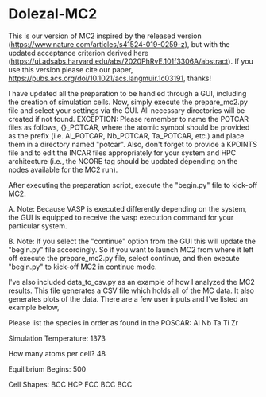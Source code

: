 # Dolezal-MC2

This is our version of MC2 inspired by the released version (https://www.nature.com/articles/s41524-019-0259-z), but with the updated acceptance criterion derived
here (https://ui.adsabs.harvard.edu/abs/2020PhRvE.101f3306A/abstract). If you use this version please cite our paper, https://pubs.acs.org/doi/10.1021/acs.langmuir.1c03191, thanks!

I have updated all the preparation to be handled through a GUI, including the creation of simulation cells. Now, simply execute the prepare_mc2.py file and select your settings via the GUI. All necessary directories will be created if not found. EXCEPTION: Please remember to name the POTCAR files as follows, {}_POTCAR, where the atomic symbol should be provided as the prefix (i.e. Al_POTCAR, Nb_POTCAR, Ta_POTCAR, etc.) and place them in a directory named "potcar". Also, don't forget to provide a KPOINTS file and to edit the INCAR files appropriately for your system and HPC architecture (i.e., the NCORE tag should be updated depending on the nodes available for the MC2 run).

After executing the preparation script, execute the "begin.py" file to kick-off MC2.

A. Note: Because VASP is executed differently depending on the system, the GUI is equipped to receive the vasp execution command for your particular system.

B. Note: If you select the "continue" option from the GUI this will update the "begin.py" file accordingly. So if you want to launch MC2 from where it left off execute the prepare_mc2.py file, select continue, and then execute "begin.py" to kick-off MC2 in continue mode.

I've also included data_to_csv.py as an example of how I analyzed the MC2 results. This file generates a CSV file which holds all of the MC data. It also generates plots of the data. There are a few user inputs and I've listed an example below,

Please list the species in order as found in the POSCAR: Al Nb Ta Ti Zr

Simulation Temperature: 1373

How many atoms per cell? 48

Equilibrium Begins: 500

Cell Shapes: BCC HCP FCC BCC BCC
